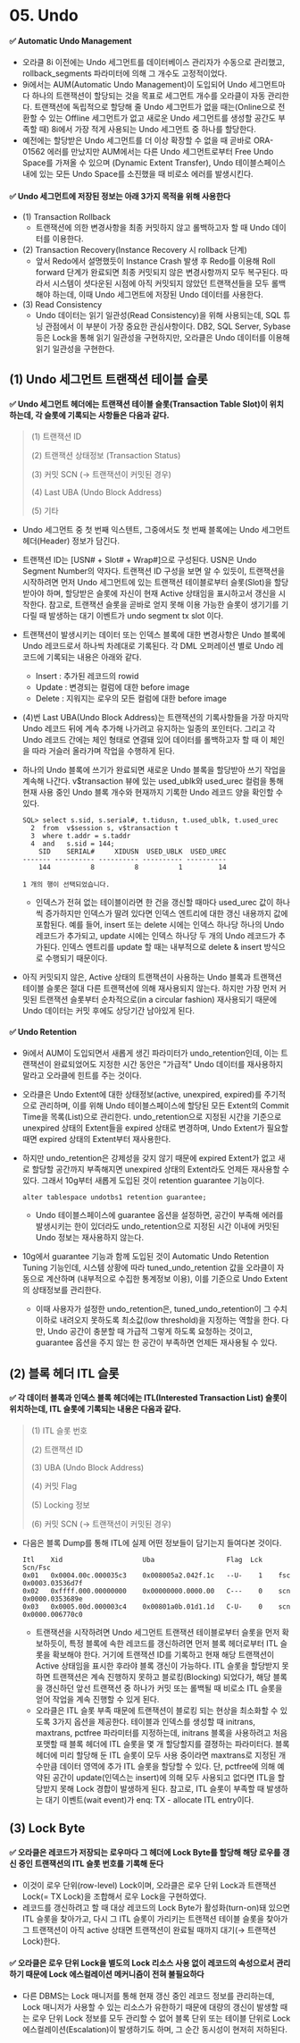 # 05. Undo

#### ✅ Automatic Undo Management
- 오라클 8i 이전에는 Undo 세그먼트를 데이터베이스 관리자가 수동으로 관리했고, rollback_segments 파라미터에 의해 그 개수도 고정적이었다.
- 9i에서는 AUM(Automatic Undo Management)이 도입되어 Undo 세그먼트마다 하나의 트랜잭션이 할당되는 것을 목표로 세그먼트 개수를 오라클이 자동 관리한다.
  트랜잭션에 독립적으로 할당해 줄 Undo 세그먼트가 없을 때는(Online으로 전환할 수 있는 Offline 세그먼트가 없고 새로운 Undo 세그먼트를 생성할 공간도 부족할 때) 8i에서 가장 적게 사용되는
  Undo 세그먼트 중 하나를 할당한다.
- 예전에는 할당받은 Undo 세그먼트를 더 이상 확장할 수 없을 때 곧바로 ORA-01562 에러를 만났지만 AUM에서는 다른 Undo 세그먼트로부터 Free Undo Space를 가져올 수 있으며
  (Dynamic Extent Transfer), Undo 테이블스페이스 내에 있는 모든 Undo Space를 소진했을 때 비로소 에러를 발생시킨다.
#### ✅ Undo 세그먼트에 저장된 정보는 아래 3가지 목적을 위해 사용한다
- (1) Transaction Rollback
    - 트랜잭션에 의한 변경사항을 최종 커밋하지 않고 롤백하고자 할 때 Undo 데이터를 이용한다.
- (2) Transaction Recovery(Instance Recovery 시 rollback 단계)
    - 앞서 Redo에서 설명했듯이 Instance Crash 발생 후 Redo를 이용해 Roll forward 단계가 완료되면 최종 커밋되지 않은 변경사항까지 모두 복구된다.
      따라서 시스템이 셧다운된 시점에 아직 커밋되지 않았던 트랜잭션들을 모두 롤백해야 하는데, 이때 Undo 세그먼트에 저장된 Undo 데이터를 사용한다.
- (3) Read Consistency
    - Undo 데이터는 읽기 일관성(Read Consistency)을 위해 사용되는데, SQL 튜닝 관점에서 이 부분이 가장 중요한 관심사항이다.
      DB2, SQL Server, Sybase 등은 Lock을 통해 읽기 일관성을 구현하지만, 오라클은 Undo 데이터를 이용해 읽기 일관성을 구현한다.
      <br/>

## (1) Undo 세그먼트 트랜잭션 테이블 슬롯
#### ✅ Undo 세그먼트 헤더에는 트랜잭션 테이블 슬롯(Transaction Table Slot)이 위치하는데, 각 슬롯에 기록되는 사항들은 다음과 같다.
> (1) 트랜잭션 ID
>
> (2) 트랜잭션 상태정보 (Transaction Status)
>
> (3) 커밋 SCN (→ 트랜잭션이 커밋된 경우)
>
> (4) Last UBA (Undo Block Address)
>
> (5) 기타

- Undo 세그먼트 중 첫 번째 익스텐트, 그중에서도 첫 번째 블록에는 Undo 세그먼트 헤더(Header) 정보가 담긴다.
- 트랜잭션 ID는 [USN# + Slot# + Wrap#]으로 구성된다. USN은 Undo Segment Number의 약자다.
  트랜잭션 ID 구성을 보면 알 수 있듯이, 트랜잭션을 시작하려면 먼저 Undo 세그먼트에 있는 트랜잭션 테이블로부터 슬롯(Slot)을 할당받아야 하며, 할당받은 슬롯에 자신이 현재 Active 상태임을
  표시하고서 갱신을 시작한다.
  참고로, 트랜잭션 슬롯을 곧바로 얻지 못해 이용 가능한 슬롯이 생기기를 기다릴 때 발생하는 대기 이벤트가 undo segment tx slot 이다.
- 트랜잭션이 발생시키는 데이터 또는 인덱스 블록에 대한 변경사항은 Undo 블록에 Undo 레코드로서 하나씩 차례대로 기록된다. 각 DML 오퍼레이션 별로 Undo 레코드에 기록되는 내용은 아래와 같다.
    - Insert : 추가된 레코드의 rowid
    - Update : 변경되는 컬럼에 대한 before image
    - Delete : 지워지는 로우의 모든 컬럼에 대한 before image
- (4)번 Last UBA(Undo Block Address)는 트랜잭션의 기록사항들을 가장 마지막 Undo 레코드 뒤에 계속 추가해 나가려고 유지하는 일종의 포인터다.
  그리고 각 Undo 레코드 간에는 체인 형태로 연결돼 있어 데이터를 롤백하고자 할 때 이 체인을 따라 거슬러 올라가며 작업을 수행하게 된다.
- 하나의 Undo 블록에 쓰기가 완료되면 새로운 Undo 블록을 할당받아 쓰기 작업을 계속해 나간다.
  v$transaction 뷰에 있는 used_ublk와 used_urec 컬럼을 통해 현재 사용 중인 Undo 블록 개수와 현재까지 기록한 Undo 레코드 양을 확인할 수 있다.

  ```
  SQL> select s.sid, s.serial#, t.tidusn, t.used_ublk, t.used_urec
    2  from  v$session s, v$transaction t
    3  where t.addr = s.taddr
    4  and   s.sid = 144;
      SID    SERIAL#     XIDUSN  USED_UBLK  USED_UREC
  ------- ---------- ---------- ---------- ----------
      144          8          8          1         14
  
  1 개의 행이 선택되었습니다.
  ```
    - 인덱스가 전혀 없는 테이블이라면 한 건을 갱신할 때마다 used_urec 값이 하나씩 증가하지만 인덱스가 딸려 있다면 인덱스 엔트리에 대한 갱신 내용까지 값에 포함된다.
      예를 들어, insert 또는 delete 시에는 인덱스 하나당 하나의 Undo 레코드가 추가되고, update 시에는 인덱스 하나당 두 개의 Undo 레코드가 추가된다.
      인덱스 엔트리를 update 할 때는 내부적으로 delete & insert 방식으로 수행되기 때문이다.
- 아직 커밋되지 않은, Active 상태의 트랜잭션이 사용하는 Undo 블록과 트랜잭션 테이블 슬롯은 절대 다른 트랜잭션에 의해 재사용되지 않는다.
  하지만 가장 먼저 커밋된 트랜잭션 슬롯부터 순차적으로(in a circular fashion) 재사용되기 때문에 Undo 데이터는 커밋 후에도 상당기간 남아있게 된다.

#### ✅ Undo Retention
- 9i에서 AUM이 도입되면서 새롭게 생긴 파라미터가 undo_retention인데, 이는 트랜잭션이 완료되었어도 지정한 시간 동안은 "가급적" Undo 데이터를 재사용하지 말라고 오라클에 힌트를 주는 것이다.
- 오라클은 Undo Extent에 대한 상태정보(active, unexpired, expired)를 주기적으로 관리하며, 이를 위해 Undo 테이블스페이스에 할당된 모든 Extent의 Commit Time을 목록(List)으로 관리한다.
  undo_retention으로 지정된 시간을 기준으로 unexpired 상태의 Extent들을 expired 상태로 변경하며, Undo Extent가 필요할 때면 expired 상태의 Extent부터 재사용한다.
- 하지만 undo_retention은 강제성을 갖지 않기 때문에 expired Extent가 없고 새로 할당할 공간까지 부족해지면 unexpired 상태의 Extent라도 언제든 재사용할 수 있다.
  그래서 10g부터 새롭게 도입된 것이 retention guarantee 기능이다.

  ```
  alter tablespace undotbs1 retention guarantee;
  ```
    - Undo 테이블스페이스에 guarantee 옵션을 설정하면, 공간이 부족해 에러를 발생시키는 한이 있더라도 undo_retention으로 지정된 시간 이내에 커밋된 Undo 정보는 재사용하지 않는다.
- 10g에서 guarantee 기능과 함께 도입된 것이 Automatic Undo Retention Tuning 기능인데, 시스템 상황에 따라 tuned_undo_retention 값을 오라클이 자동으로 계산하며
  (내부적으로 수집한 통계정보 이용), 이를 기준으로 Undo Extent의 상태정보를 관리한다.
    - 이때 사용자가 설정한 undo_retention은, tuned_undo_retention이 그 수치 이하로 내려오지 못하도록 최소값(low threshold)을 지정하는 역할을 한다.
      다만, Undo 공간이 충분할 때 가급적 그렇게 하도록 요청하는 것이고, guarantee 옵션을 주지 않는 한 공간이 부족하면 언제든 재사용될 수 있다.


## (2) 블록 헤더 ITL 슬롯

#### ✅ 각 데이터 블록과 인덱스 블록 헤더에는 ITL(Interested Transaction List) 슬롯이 위치하는데, ITL 슬롯에 기록되는 내용은 다음과 같다.
> (1) ITL 슬롯 번호
>
> (2) 트랜잭션 ID
>
> (3) UBA (Undo Block Address)
>
> (4) 커밋 Flag
>
> (5) Locking 정보
>
> (6) 커밋 SCN (→ 트랜잭션이 커밋된 경우)

- 다음은 블록 Dump를 통해 ITL에 실제 어떤 정보들이 담기는지 들여다본 것이다.

  ```
  Itl    Xid                    Uba                  Flag  Lck    Scn/Fsc
  0x01   0x0004.00c.000035c3    0x008005a2.042f.1c   --U-    1    fsc 0x0003.03536d7f         
  0x02   0xffff.000.00000000    0x00000000.0000.00   C---    0    scn 0x0000.0353689e
  0x03   0x0005.00d.000003c4    0x00801a0b.01d1.1d   C-U-    0    scn 0x0000.006770c0
  ```
    - 트랜잭션을 시작하려면 Undo 세그먼트 트랜잭션 테이블로부터 슬롯을 먼저 확보하듯이, 특정 블록에 속한 레코드를 갱신하려면 먼저 블록 헤더로부터 ITL 슬롯을 확보해야 한다.
      거기에 트랜잭션 ID를 기록하고 현재 해당 트랜잭션이 Active 상태임을 표시한 후라야 블록 갱신이 가능하다.
      ITL 슬롯을 할당받지 못하면 트랜잭션은 계속 진행하지 못하고 블로킹(Blocking) 되었다가, 해당 블록을 갱신하던 앞선 트랜잭션 중 하나가 커밋 또는 롤백될 때 비로소 ITL 슬롯을 얻어
      작업을 계속 진행할 수 있게 된다.
    - 오라클은 ITL 슬롯 부족 때문에 트랜잭션이 블로킹 되는 현상을 최소화할 수 있도록 3가지 옵션을 제공한다.
      테이블과 인덱스를 생성할 때 initrans, maxtrans, pctfree 파라미터를 지정하는데, initrans 블록을 사용하려고 처음 포맷할 때 블록 헤더에 ITL 슬롯을 몇 개 할당할지를 결졍하는 파라미터다.
      블록 헤더에 미리 할당해 둔 ITL 슬롯이 모두 사용 중이라면 maxtrans로 지정된 개수만큼 데이터 영역에 추가 ITL 슬롯을 할당할 수 있다.
      단, pctfree에 의해 예약된 공간이 update(인덱스는 insert)에 의해 모두 사용되고 없다면 ITL을 할당받지 못해 Lock 경합이 발생하게 된다.
      참고로, ITL 슬롯이 부족할 때 발생하는 대기 이벤트(wait event)가 enq: TX - allocate ITL entry이다.


## (3) Lock Byte
#### ✅ 오라클은 레코드가 저장되는 로우마다 그 헤더에 Lock Byte를 할당해 해당 로우를 갱신 중인 트랜잭션의 ITL 슬롯 번호를 기록해 둔다
- 이것이 로우 단위(row-level) Lock이며, 오라클은 로우 단위 Lock과 트랜잭션 Lock(= TX Lock)을 조합해서 로우 Lock을 구현하였다.
- 레코드를 갱신하려고 할 때 대상 레코드의 Lock Byte가 활성화(turn-on)돼 있으면 ITL 슬롯을 찾아가고, 다시 그 ITL 슬롯이 가리키는 트랜잭션 테이블 슬롯을 찾아가 그 트랜잭션이 아직 active
  상태면 트랜잭션이 완료될 때까지 대기(→ 트랜잭션 Lock)한다.
#### ✅ 오라클은 로우 단위 Lock을 별도의 Lock 리소스 사용 없이 레코드의 속성으로서 관리하기 때문에 Lock 에스컬레이션 메커니즘이 전혀 불필요하다
- 다른 DBMS는 Lock 매니저를 통해 현재 갱신 중인 레코드 정보를 관리하는데, Lock 매니저가 사용할 수 있는 리소스가 유한하기 때문에 대량의 갱신이 발생할 때는 로우 단위 Lock 정보를
  모두 관리할 수 없어 블록 단위 또는 테이블 단위로 Lock 에스컬레이션(Escalation)이 발생하기도 하며, 그 순간 동시성이 현저히 저하된다.